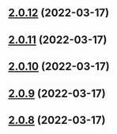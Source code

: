 ## [2.0.12](https://github.com/RapidAPI/httpsnippet/compare/v2.0.11...v2.0.12) (2022-03-17)



## [2.0.11](https://github.com/RapidAPI/httpsnippet/compare/v2.0.10...v2.0.11) (2022-03-17)



## [2.0.10](https://github.com/RapidAPI/httpsnippet/compare/v2.0.9...v2.0.10) (2022-03-17)



## [2.0.9](https://github.com/RapidAPI/httpsnippet/compare/v2.0.8...v2.0.9) (2022-03-17)



## [2.0.8](https://github.com/RapidAPI/httpsnippet/compare/v2.0.7...v2.0.8) (2022-03-17)



